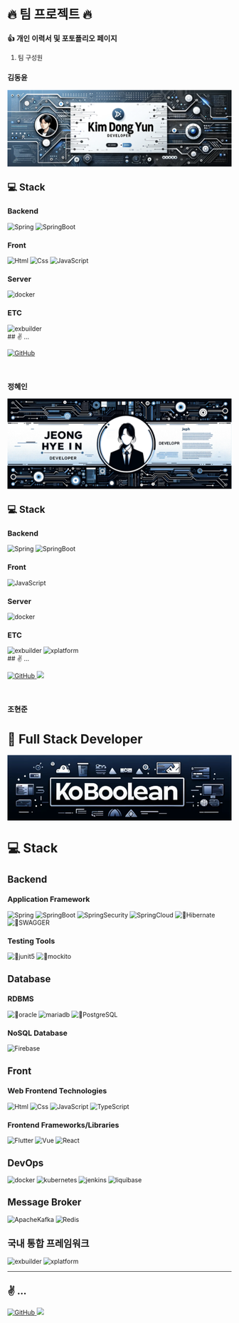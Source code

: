 # 🔥 팀 프로젝트 🔥

### 👍  개인 이력서 및 포토폴리오 페이지

1. 팀 구성원

### 김동윤

![img](./img/kim-dong-yun.png)
## 💻 Stack

### Backend
 <img alt="Spring" src ="https://img.shields.io/badge/SPRING-6DB33F?&style=for-the-badge&logo=Spring&logoColor=white"/> 
 <img alt="SpringBoot" src ="https://img.shields.io/badge/SPRINGBOOT-6DB33F?&style=for-the-badge&logo=SpringBoot&logoColor=white"/> 

### Front
 <img alt="Html" src ="https://img.shields.io/badge/HTML5-E34F26.svg?&style=for-the-badge&logo=HTML5&logoColor=white"/>
 <img alt="Css" src ="https://img.shields.io/badge/CSS3-1572B6.svg?&style=for-the-badge&logo=CSS3&logoColor=white"/>
 <img alt="JavaScript" src ="https://img.shields.io/badge/JavaScriipt-F7DF1E.svg?&style=for-the-badge&logo=JavaScript&logoColor=black"/>

### Server
 <img alt="docker" src ="https://img.shields.io/badge/docker-2496ED?&style=for-the-badge&logo=docker&logoColor=white"/> 

### ETC
 <img alt="exbuilder" src ="https://img.shields.io/badge/exbuilder-3776AB?&style=for-the-badge&logo=framework&logoColor=white"/>

 <br>
 ## ✌️ ...

 <a href = "https://github.com/ksvs011/"><img alt="GitHub" src ="https://img.shields.io/badge/GitHub-181717.svg?&style=for-the-badge&logo=GitHub&logoColor=white"/></a>

 </details>

 <br>

### 정혜인

![img](./img/jeong-hye-in.png)
## 💻 Stack

### Backend
 <img alt="Spring" src ="https://img.shields.io/badge/SPRING-6DB33F?&style=for-the-badge&logo=Spring&logoColor=white"/> 
 <img alt="SpringBoot" src ="https://img.shields.io/badge/SPRINGBOOT-6DB33F?&style=for-the-badge&logo=SpringBoot&logoColor=white"/> 
 <br>

### Front
 <img alt="JavaScript" src ="https://img.shields.io/badge/JavaScriipt-F7DF1E.svg?&style=for-the-badge&logo=JavaScript&logoColor=black"/>

### Server
 <img alt="docker" src ="https://img.shields.io/badge/docker-2496ED?&style=for-the-badge&logo=docker&logoColor=white"/> 

### ETC
 <img alt="exbuilder" src ="https://img.shields.io/badge/exbuilder-3776AB?&style=for-the-badge&logo=framework&logoColor=white"/>
 <img alt="xplatform" src ="https://img.shields.io/badge/xplatform-3776AB?&style=for-the-badge&logo=framework&logoColor=white"/>

 <br>
  ## ✌️ ...

<a href = "https://github.com/hijeong995/"><img alt="GitHub" src ="https://img.shields.io/badge/GitHub-181717.svg?&style=for-the-badge&logo=GitHub&logoColor=white"/>
</a>
<a href = "https://velog.io/@hijeong995/posts"><img alert="velog" src="https://img.shields.io/badge/velog-20C997?&style=for-the-badge&logo=Velog&logoColor=white"/></a>

 </details>

 <br>

### 조현준

# 👤 Full Stack Developer

![img](./img/koboolean.png)

# 💻 Stack

## Backend
### Application Framework
 <img alt="Spring" src ="https://img.shields.io/badge/SPRING-6DB33F?&style=for-the-badge&logo=Spring&logoColor=white"/> 
 <img alt="SpringBoot" src ="https://img.shields.io/badge/SPRINGBOOT-6DB33F?&style=for-the-badge&logo=SpringBoot&logoColor=white"/> 
 <img alt="SpringSecurity" src ="https://img.shields.io/badge/springsecurity-6DB33F?&style=for-the-badge&logo=springsecurity&logoColor=white"/>
 <img alt="SpringCloud" src ="https://img.shields.io/badge/SpringCloud-6DB33F?&style=for-the-badge&logo=Spring&logoColor=white"/>
 <img alt="Hibernate" src ="https://img.shields.io/badge/JPA-59666C?&style=for-the-badge&logo=hibernate&logoColor=white"/>
 <img alt="SWAGGER" src ="https://img.shields.io/badge/SWAGGER-85EA2D?&style=for-the-badge&logo=SWAGGER&logoColor=black"/>
 
 ### Testing Tools
 <img alt="junit5" src ="https://img.shields.io/badge/JUNIT5-25A162?&style=for-the-badge&logo=junit5&logoColor=white"/>
 <img alt="mockito" src ="https://img.shields.io/badge/mockito-59666C?&style=for-the-badge&logo=junit5&logoColor=white"/>

## Database
### RDBMS
<img alt="oracle" src ="https://img.shields.io/badge/oracle-F80000?&style=for-the-badge&logo=oracle&logoColor=white"/>
<img alt="mariadb" src ="https://img.shields.io/badge/mariadb-003545?&style=for-the-badge&logo=mariadb&logoColor=white"/>
<img alt="PostgreSQL" src ="https://img.shields.io/badge/PostgreSQL-4169E1?&style=for-the-badge&logo=PostgreSQL&logoColor=white"/>

### NoSQL Database
<img alt="Firebase" src ="https://img.shields.io/badge/Firebase-DD2C00?&style=for-the-badge&logo=Firebase&logoColor=white"/>

## Front
### Web Frontend Technologies
 <img alt="Html" src ="https://img.shields.io/badge/HTML5-E34F26.svg?&style=for-the-badge&logo=HTML5&logoColor=white"/>
 <img alt="Css" src ="https://img.shields.io/badge/CSS3-1572B6.svg?&style=for-the-badge&logo=CSS3&logoColor=white"/> 
 <img alt="JavaScript" src ="https://img.shields.io/badge/JavaScriipt-F7DF1E.svg?&style=for-the-badge&logo=JavaScript&logoColor=black"/>
 <img alt="TypeScript" src ="https://img.shields.io/badge/TypeScriipt-3178C6.svg?&style=for-the-badge&logo=TypeScript&logoColor=white"/>
 
### Frontend Frameworks/Libraries
 <img alt="Flutter" src ="https://img.shields.io/badge/Flutter-02569B.svg?&style=for-the-badge&logo=Flutter&logoColor=white"/> 
 <img alt="Vue" src ="https://img.shields.io/badge/VUE.JS-4FC08D?&style=for-the-badge&logo=Vue.js&logoColor=white"/>
 <img alt="React" src ="https://img.shields.io/badge/REACT-61DAFB?&style=for-the-badge&logo=React&logoColor=black"/> 

## DevOps
 <img alt="docker" src ="https://img.shields.io/badge/docker-2496ED?&style=for-the-badge&logo=docker&logoColor=white"/> 
 <img alt="kubernetes" src ="https://img.shields.io/badge/kubernetes-326CE5?&style=for-the-badge&logo=kubernetes&logoColor=white"/>
<img alt="jenkins" src ="https://img.shields.io/badge/jenkins-D24939?&style=for-the-badge&logo=jenkins&logoColor=white"/>
<img alt="liquibase" src ="https://img.shields.io/badge/liquibase-2962FF?&style=for-the-badge&logo=liquibase&logoColor=white"/>

## Message Broker
<img alt="ApacheKafka" src ="https://img.shields.io/badge/apachekafka-231F20?&style=for-the-badge&logo=apachekafka&logoColor=white"/> 
 <img alt="Redis" src ="https://img.shields.io/badge/redis-DC382D?&style=for-the-badge&logo=redis&logoColor=white"/>

## 국내 통합 프레임워크
 <img alt="exbuilder" src ="https://img.shields.io/badge/exbuilder-3776AB?&style=for-the-badge&logo=framework&logoColor=white"/>
 <img alt="xplatform" src ="https://img.shields.io/badge/xplatform-3776AB?&style=for-the-badge&logo=framework&logoColor=white"/>
 <br>

 ---

## ✌️ ...

<a href = "https://github.com/koboolean/"><img alt="GitHub" src ="https://img.shields.io/badge/GitHub-181717.svg?&style=for-the-badge&logo=GitHub&logoColor=white"/>
</a>
<a href = "https://velog.io/@koboolean/posts"><img alert="velog" src="https://img.shields.io/badge/velog-20C997?&style=for-the-badge&logo=Velog&logoColor=white"/></a>

 </details>
